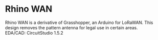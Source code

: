 # Rhino WAN
Rhino WAN is a derivative of Grasshopper, an Arduino for LoRaWAN. This design removes the pattern antenna for legal use in certain areas.  
EDA/CAD: CircuitStudio 1.5.2  
